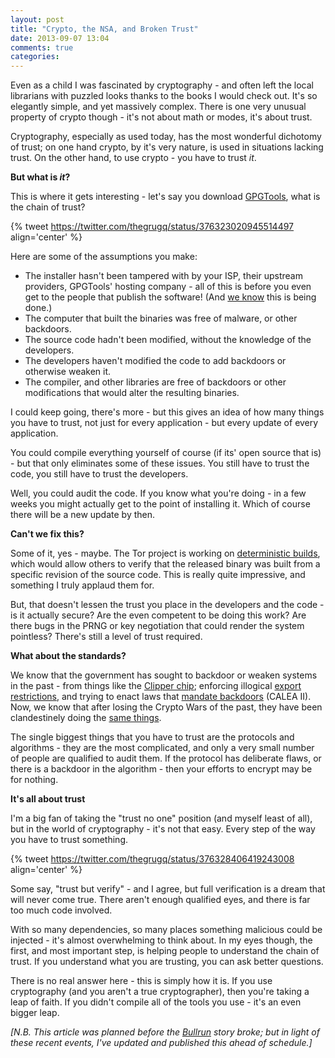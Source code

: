 ```yaml
---
layout: post
title: "Crypto, the NSA, and Broken Trust"
date: 2013-09-07 13:04
comments: true
categories: 
---
```


Even as a child I was fascinated by cryptography - and often left the local librarians with puzzled looks thanks to the books I would check out. It's so elegantly simple, and yet massively complex. There is one very unusual property of crypto though - it's not about math or modes, it's about trust.

Cryptography, especially as used today, has the most wonderful dichotomy of trust; on one hand crypto, by it's very nature, is used in situations lacking trust. On the other hand, to use crypto - you have to trust *it*.

**But what is *it*?**

This is where it gets interesting - let's say you download [GPGTools](https://gpgtools.org/), what is the chain of trust?

{% tweet https://twitter.com/thegrugq/status/376323020945514497 align='center' %}

Here are some of the assumptions you make:

* The installer hasn't been tampered with by your ISP, their upstream providers, GPGTools' hosting company - all of this is before you even get to the people that publish the software! (And [we know](http://projects.wsj.com/surveillance-catalog/documents/267850-merged-finfly-isp/) this is being done.)
* The computer that built the binaries was free of malware, or other backdoors.
* The source code hadn't been modified, without the knowledge of the developers.
* The developers haven't modified the code to add backdoors or otherwise weaken it.
* The compiler, and other libraries are free of backdoors or other modifications that would alter the resulting binaries.

I could keep going, there's more - but this gives an idea of how many things you have to trust, not just for every application - but every update of every application.

You could compile everything yourself of course (if its' open source that is) - but that only eliminates some of these issues. You still have to trust the code, you still have to trust the developers.

Well, you could audit the code. If you know what you're doing - in a few weeks you might actually get to the point of installing it. Which of course there will be a new update by then.

**Can't we fix this?**

Some of it, yes - maybe. The Tor project is working on [deterministic builds](https://blog.torproject.org/blog/deterministic-builds-part-one-cyberwar-and-global-compromise), which would allow others to verify that the released binary was built from a specific revision of the source code. This is really quite impressive, and something I truly applaud them for.

But, that doesn't lessen the trust you place in the developers and the code - is it actually secure? Are the even competent to be doing this work? Are there bugs in the PRNG or key negotiation that could render the system pointless? There's still a level of trust required.

**What about the standards?**

We know that the government has sought to backdoor or weaken systems in the past - from things like the [Clipper chip](https://en.wikipedia.org/wiki/Clipper_chip); enforcing illogical [export restrictions](https://en.wikipedia.org/wiki/Export_of_cryptography_in_the_United_States), and trying to enact laws that [mandate backdoors](https://www.eff.org/deeplinks/2013/05/caleatwo) (CALEA II). Now, we know that after losing the Crypto Wars of the past, they have been clandestinely doing the [same things](http://www.theguardian.com/world/2013/sep/05/nsa-gchq-encryption-codes-security).

The single biggest things that you have to trust are the protocols and algorithms - they are the most complicated, and only a very small number of people are qualified to audit them. If the protocol has deliberate flaws, or there is a backdoor in the algorithm - then your efforts to encrypt may be for nothing.

**It's all about trust**

I'm a big fan of taking the "trust no one" position (and myself least of all), but in the world of cryptography - it's not that easy. Every step of the way you have to trust something.

{% tweet https://twitter.com/thegrugq/status/376328406419243008 align='center' %}

Some say, "trust but verify" - and I agree, but full verification is a dream that will never come true. There aren't enough qualified eyes, and there is far too much code involved.

With so many dependencies, so many places something malicious could be injected - it's almost overwhelming to think about. In my eyes though, the first, and most important step, is helping people to understand the chain of trust. If you understand what you are trusting, you can ask better questions.

There is no real answer here - this is simply how it is. If you use cryptography (and you aren't a true cryptographer), then you're taking a leap of faith. If you didn't compile all of the tools you use - it's an even bigger leap.

*[N.B. This article was planned before the [Bullrun](http://www.theguardian.com/world/2013/sep/05/nsa-gchq-encryption-codes-security) story broke; but in light of these recent events, I've updated and published this ahead of schedule.]*